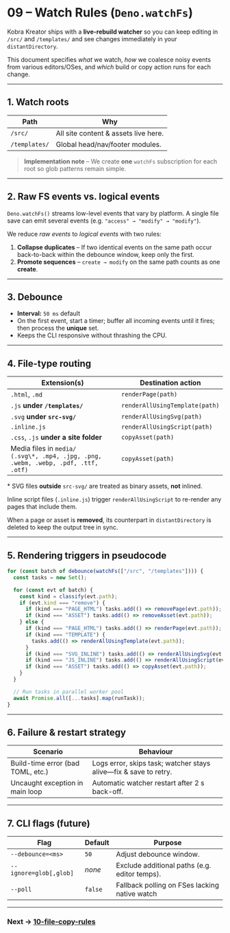 # 09 – Watch Rules (`Deno.watchFs`)

Kobra Kreator ships with a **live-rebuild watcher** so you can keep editing in
`/src/` and `/templates/` and see changes immediately in your
`distantDirectory`.

This document specifies _what_ we watch, _how_ we coalesce noisy events from
various editors/OSes, and _which_ build or copy action runs for each change.

---

## 1. Watch roots

| Path          | Why                                  |
| ------------- | ------------------------------------ |
| `/src/`       | All site content & assets live here. |
| `/templates/` | Global head/nav/footer modules.      |

> **Implementation note** – We create **one** `watchFs` subscription for each
> root so glob patterns remain simple.

---

## 2. Raw FS events vs. logical events

`Deno.watchFs()` streams low-level events that vary by platform. A single file
save can emit several events (e.g. `"access" → "modify" → "modify"`).

We reduce _raw events_ to _logical events_ with two rules:

1. **Collapse duplicates** – If two identical events on the same path occur
   back-to-back within the debounce window, keep only the first.
2. **Promote sequences** – `create → modify` on the same path counts as one
   **create**.

<!-- TODO: document how rename events are handled on Windows (usually "rename" + "modify"). -->

---

## 3. Debounce

- **Interval:** `50 ms` default <!-- TODO: benchmark & tune -->
- On the first event, start a timer; buffer all incoming events until it fires;
  then process the **unique** set.
- Keeps the CLI responsive without thrashing the CPU.

---

## 4. File-type routing

| Extension(s)                                                                            | Destination action             |
| --------------------------------------------------------------------------------------- | ------------------------------ |
| `.html`, `.md`                                                                          | `renderPage(path)`             |
| `.js` **under `/templates/`**                                                           | `renderAllUsingTemplate(path)` |
| `.svg` **under `src-svg/`**                                                             | `renderAllUsingSvg(path)`      |
| `.inline.js`                                                                            | `renderAllUsingScript(path)`   |
| `.css`, `.js` **under a site folder**                                                   | `copyAsset(path)`              |
| Media files in `media/`<br>`(.svg\*, .mp4, .jpg, .png, .webm, .webp, .pdf, .ttf, .otf)` | `copyAsset(path)`              |

\* SVG files **outside** `src-svg/` are treated as binary assets, **not**
inlined.

Inline script files (`.inline.js`) trigger `renderAllUsingScript` to re-render
any pages that include them.

<!-- TODO: confirm whether `.ico` should trigger copy or be ignored. Current spec lists it in watch list. -->

When a page or asset is **removed**, its counterpart in `distantDirectory` is
deleted to keep the output tree in sync.

---

## 5. Rendering triggers in pseudocode

```ts
for (const batch of debounce(watchFs(["/src", "/templates"]))) {
  const tasks = new Set();

  for (const evt of batch) {
    const kind = classify(evt.path);
    if (evt.kind === "remove") {
      if (kind === "PAGE_HTML") tasks.add(() => removePage(evt.path));
      if (kind === "ASSET") tasks.add(() => removeAsset(evt.path));
    } else {
      if (kind === "PAGE_HTML") tasks.add(() => renderPage(evt.path));
      if (kind === "TEMPLATE") {
        tasks.add(() => renderAllUsingTemplate(evt.path));
      }
      if (kind === "SVG_INLINE") tasks.add(() => renderAllUsingSvg(evt.path));
      if (kind === "JS_INLINE") tasks.add(() => renderAllUsingScript(evt.path));
      if (kind === "ASSET") tasks.add(() => copyAsset(evt.path));
    }
  }

  // Run tasks in parallel worker pool
  await Promise.all([...tasks].map(runTask));
}
```

<!-- TODO: lift this snippet into `/examples/watch-snippet.ts` for integration tests. -->

---

## 6. Failure & restart strategy

| Scenario                          | Behaviour                                                                      |
| --------------------------------- | ------------------------------------------------------------------------------ |
| Build-time error (bad TOML, etc.) | Logs error, skips task; watcher stays alive—fix & save to retry.               |
| Uncaught exception in main loop   | Automatic watcher restart after 2 s back-off. <!-- TODO: implement wrapper --> |

---

## 7. CLI flags (future)

| Flag                   | Default | Purpose                                       |
| ---------------------- | ------- | --------------------------------------------- |
| `--debounce=<ms>`      | `50`    | Adjust debounce window.                       |
| `--ignore=glob[,glob]` | _none_  | Exclude additional paths (e.g. editor temps). |
| `--poll`               | `false` | Fallback polling on FSes lacking native watch |

---

### Next → [10-file-copy-rules](10-file-copy-rules.md)
